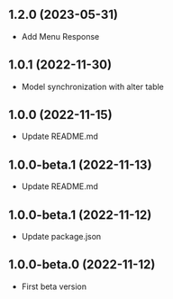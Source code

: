 ## 1.2.0 (2023-05-31)

- Add Menu Response


## 1.0.1 (2022-11-30)

- Model synchronization with alter table

## 1.0.0 (2022-11-15)

- Update README.md
  

## 1.0.0-beta.1 (2022-11-13)

- Update README.md


## 1.0.0-beta.1 (2022-11-12)

- Update package.json


## 1.0.0-beta.0 (2022-11-12)

- First beta version